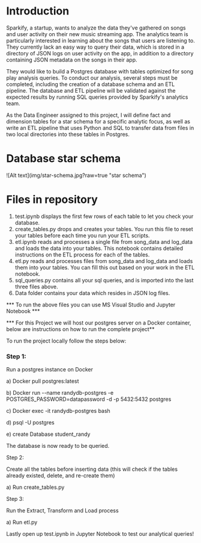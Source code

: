 <h1>Introduction</h1>

Sparkify, a startup, wants to analyze the data they've gathered on songs and user activity on their new music streaming app. The analytics team is particularly interested in learning about the songs that users are listening to. They currently lack an easy way to query their data, which is stored in a directory of JSON logs on user activity on the app,
in addition to a directory containing JSON metadata on the songs in their app.

They would like to build a Postgres database with tables optimized for song play analysis queries. To conduct our analysis, several steps must be completed, including the creation of a database schema and an ETL pipeline. The database and ETL pipeline will be validated against the expected results by running SQL queries provided by Sparkify's analytics team.

As the Data Engineer assigned to this project, I will define fact and dimension tables for a star schema for a specific analytic focus, as well as write an ETL pipeline that uses Python and SQL to transfer data from files in two local directories into these tables in Postgres.


<h1>Database star schema</h1>
![Alt text](img/star-schema.jpg?raw=true "star schema")

<h1>Files in repository</h1>

1) test.ipynb displays the first few rows of each table to let you check your database.
2) create_tables.py drops and creates your tables. You run this file to reset your tables before each time you run your ETL scripts.
3) etl.ipynb reads and processes a single file from song_data and log_data and loads the data into your tables. This notebook contains detailed instructions on the ETL process for each of the tables.
4) etl.py reads and processes files from song_data and log_data and loads them into your tables. You can fill this out based on your work in the ETL notebook.
5) sql_queries.py contains all your sql queries, and is imported into the last three files above.
6) Data folder contains your data which resides in JSON log files. 



*** To run the above files you can use MS Visual Studio and Jupyter Notebook ***

*** For this Project we will host our postgres server on a Docker container, below are instructions on how to run the complete project**


To run the project locally follow the steps below:

<h3>Step 1:</h3>

Run a postgres instance on Docker

a) Docker pull postgres:latest

b) Docker run --name randydb-postgres -e POSTGRES_PASSWORD=datapassword -d -p 5432:5432 postgres

c) Docker exec -it randydb-postgres bash

d) psql -U postgres

e) create Database student_randy

The database is now ready to be queried.


Step 2:

Create all the tables before inserting data (this will check if the tables already existed, delete, and re-create them)

a) Run create_tables.py

Step 3: 

Run the Extract, Transform and Load process

a) Run etl.py


Lastly open up test.ipynb in Jupyter Notebook to test our analytical queries! 
